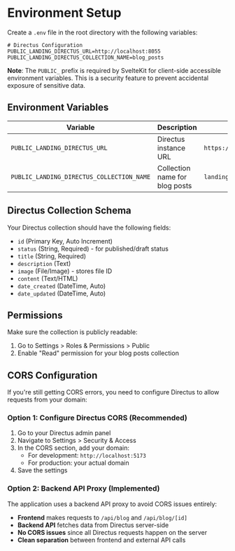 # Environment Setup

Create a `.env` file in the root directory with the following variables:

```env
# Directus Configuration
PUBLIC_LANDING_DIRECTUS_URL=http://localhost:8055
PUBLIC_LANDING_DIRECTUS_COLLECTION_NAME=blog_posts
```

**Note**: The `PUBLIC_` prefix is required by SvelteKit for client-side accessible environment variables. This is a security feature to prevent accidental exposure of sensitive data.

## Environment Variables

| Variable | Description | Default |
|----------|-------------|---------|
| `PUBLIC_LANDING_DIRECTUS_URL` | Directus instance URL | `https://cms.cloverlabs.dev` |
| `PUBLIC_LANDING_DIRECTUS_COLLECTION_NAME` | Collection name for blog posts | `landing_test_posts` |

## Directus Collection Schema

Your Directus collection should have the following fields:

- `id` (Primary Key, Auto Increment)
- `status` (String, Required) - for published/draft status
- `title` (String, Required)
- `description` (Text)
- `image` (File/Image) - stores file ID
- `content` (Text/HTML)
- `date_created` (DateTime, Auto)
- `date_updated` (DateTime, Auto)

## Permissions

Make sure the collection is publicly readable:
1. Go to Settings > Roles & Permissions > Public
2. Enable "Read" permission for your blog posts collection

## CORS Configuration

If you're still getting CORS errors, you need to configure Directus to allow requests from your domain:

### Option 1: Configure Directus CORS (Recommended)

1. Go to your Directus admin panel
2. Navigate to Settings > Security & Access
3. In the CORS section, add your domain:
   - For development: `http://localhost:5173`
   - For production: your actual domain
4. Save the settings

### Option 2: Backend API Proxy (Implemented)

The application uses a backend API proxy to avoid CORS issues entirely:

- **Frontend** makes requests to `/api/blog` and `/api/blog/[id]`
- **Backend API** fetches data from Directus server-side
- **No CORS issues** since all Directus requests happen on the server
- **Clean separation** between frontend and external API calls
